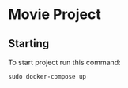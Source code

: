 Movie Project
=======
## Starting
To start project run this command:
```
sudo docker-compose up
```

